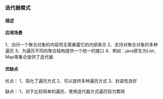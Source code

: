 ### 迭代器模式

#### 描述

#### 应用场景
1、访问一个聚合对象的内容而无需暴露它的内部表示
2、支持对聚合对象的多种遍历
3、为遍历不同的聚合结构提供一个统一的接口
4、例如：java原生为List、Map等集合提供了迭代器

#### 优缺点
优点：
1、简化了遍历方式
2、可以提供多种遍历方式
3、封装性良好

缺点：
1、对于比较简单的遍历，使用迭代器方式遍历较为繁琐